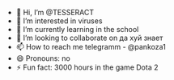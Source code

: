 - 👋 Hi, I’m @TESSERACT
- 👀 I’m interested in viruses
- 🌱 I’m currently learning in the school 
- 💞️ I’m looking to collaborate on да хуй знает
- 📫 How to reach me telegramm - @pankoza1
- 😄 Pronouns: no
- ⚡ Fun fact: 3000 hours in the game Dota 2

<!---
Solevar78/Solevar78 is a ✨ special ✨ repository because its `README.md` (this file) appears on your GitHub profile.
You can click the Preview link to take a look at your changes.
--->
